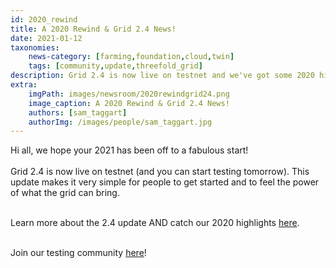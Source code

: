 ```yaml
---
id: 2020_rewind
title: A 2020 Rewind & Grid 2.4 News!
date: 2021-01-12
taxonomies:
    news-category: [farming,foundation,cloud,twin]
    tags: [community,update,threefold_grid]
description: Grid 2.4 is now live on testnet and we've got some 2020 highlights to share with you as well!
extra:
    imgPath: images/newsroom/2020rewindgrid24.png
    image_caption: A 2020 Rewind & Grid 2.4 News!
    authors: [sam_taggart]
    authorImg: /images/people/sam_taggart.jpg
---
```


Hi all, we hope your 2021 has been off to a fabulous start!
<br/>
<br/>
Grid 2.4 is now live on testnet (and you can start testing tomorrow). This update makes it very simple for people to get started and to feel the power of what the grid can bring.
<br/>
<br/>

Learn more about the 2.4 update AND catch our 2020 highlights [here](https://library.threefold.me/info/tfgrid/#/grid24_and_2020).
<br/>
<br/>

Join our testing community [here](https://t.me/joinchat/TSI25Ee-RcQaOmieYJ9Yyg)!